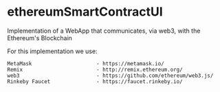 # ethereumSmartContractUI

Implementation of a WebApp that communicates, via web3, with the Ethereum's Blockchain

For this implementation we use:

	MetaMask					 - https://metamask.io/
	Remix						 - http://remix.ethereum.org/
	web3 						 - https://github.com/ethereum/web3.js/
	Rinkeby Faucet 				 - https://faucet.rinkeby.io/
